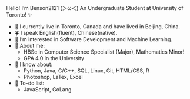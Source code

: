 Hello! I’m Benson2121 \(＞ω＜) An Undergraduate Student at University of Toronto! ✨

- 🍃 I currently live in Toronto, Canada and have lived in Beijing, China.
- 🍀 I speak English(fluent), Chinese(native).
- 👀 I’m interested in Software Development and Machine Learning.
- 💞️ About me:
  - HBSc in Computer Science Specialist (Major), Mathematics Minor!
  - GPA 4.0 in the University
- 🌱 I know about:
  - Python, Java, C/C++, SQL, Linux, Git, HTML/CSS, R
  - Photoshop, LaTex, Excel
- 🌲 To-do list:
  - JavaScript, GoLang
